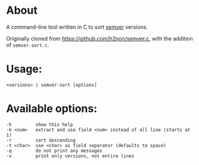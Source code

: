 # About

A command-line tool written in C to sort [semver](https://semver.org/) versions.

Originally cloned from https://github.com/h2non/semver.c, with the addition of `semver-sort.c`.

# Usage:

    <versions> | semver-sort [options]

# Available options:

    -h         show this help
    -k <num>   extract and use field <num> instead of all line (starts at 1)
    -r         sort descending
    -t <char>  use <char> as field separator (defaults to space)
    -q         do not print any messages
    -v         print only versions, not entire lines
